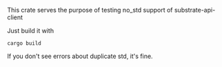 This crate serves the purpose of testing no_std support of substrate-api-client

Just build it with 
```
cargo build
```

If you don't see errors about duplicate std, it's fine.